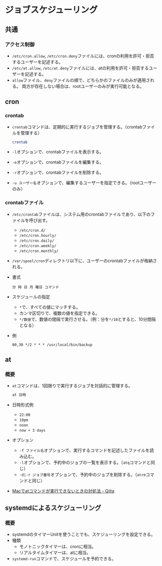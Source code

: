 # ジョブスケジューリング

## 共通

### アクセス制御

- `/etc/cron.allow`, `/etc/cron.deny`ファイルには、cronの利用を許可・拒否するユーザーを記述する。
- `/etc/at.allow`, `/etc/at.deny`ファイルには、atの利用を許可・拒否するユーザーを記述する。
- `allow`ファイル、`deny`ファイルの順で、どちらかのファイルのみが適用される。
  両方が存在しない場合は、rootユーザーのみが実行可能となる。

## cron

### crontab

- `crontab`コマンドは、定期的に実行するジョブを管理する。（crontabファイルを管理する）

  ```bash
  crontab
  ```

- `-l`オプションで、crontabファイルを表示する。

- `-e`オプションで、crontabファイルを編集する。

- `-r`オプションで、crontabファイルを削除する。

- `-u ユーザー名`オプションで、編集するユーザーを指定できる。（rootユーザーのみ）

### crontabファイル

- `/etc/crontab`ファイルは、システム用のcrontabファイルであり、以下のファイルを呼び出す。

  - `/etc/cron.d/`
  - `/etc/cron.hourly/`
  - `/etc/cron.daily/`
  - `/etc/cron.weekly/`
  - `/etc/cron.monthly/`

- `/var/spool/cron`ディレクトリ以下に、ユーザーのcrontabファイルが格納される。

- 書式

  ```text
  分 時 日 月 曜日 コマンド
  ```

- スケジュールの指定

  - `*`で、すべての値にマッチする。
  - カンマ区切りで、複数の値を指定できる。
  - `*/数値`で、数値の間隔で実行させる。（例：分を`*/10`とすると、10分間隔となる）

- 例

  ```text
  00,30 */2 * * * /usr/local/bin/backup
  ```

## at

### 概要

- `at`コマンドは、1回限りで実行するジョブを対話的に管理する。

  ```bash
  at 日時
  ```

- 日時形式例
  - `22:00`
  - `10pm`
  - `noon`
  - `now + 3 days`
- オプション
  - `-f ファイル名`オプションで、実行するコマンドを記述したファイルを読み込む。
  - `-l`オプションで、予約中のジョブの一覧を表示する。（`atq`コマンドと同じ）
  - `-d|-r ジョブ番号`オプションで、予約中のジョブを削除する。（`atrm`コマンドと同じ）
- [Macでatコマンドが実行できないときの対処法 - Qiita](https://qiita.com/shge/items/6c43947a77abd9d2d1b2)

## systemdによるスケジューリング

### 概要

- systemdのタイマーUnitを使うことでも、スケジューリングを設定できる。
- 種類
  - モノトニックタイマーは、cronに相当。
  - リアルタイムタイマーは、atに相当。
- `systemd-run`コマンドで、スケジュールを予約できる。
